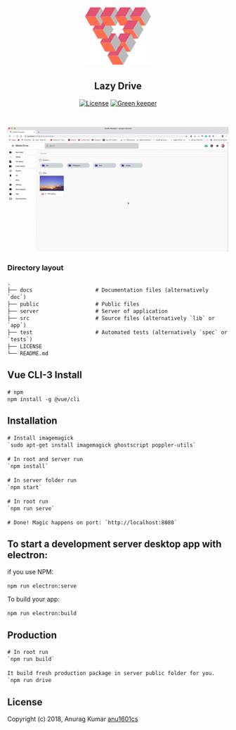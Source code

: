 
<p align="center">
  <img src="public/img/logo.png">
</p>

<h2 align="center">Lazy Drive</h2>

<p align="center">
<a href="http://github.com/anu1601cs/media-manager"><img src="https://travis-ci.org/lazyDrive/drive.svg?branch=master" alt="License"></a>
    <a href="http://github.com/lazyDrive/drive"><img src="https://badges.greenkeeper.io/lazyDrive/drive.svg" alt="Green keeper"></a>
</p>

<br>

<p align="center">
  <img  src="public/img/pre.gif">
</p>


### Directory layout



    .
    ├── docs                    # Documentation files (alternatively `doc`)
    ├── public                  # Public files
    ├── server                  # Server of application
    ├── src                     # Source files (alternatively `lib` or `app`)
    ├── test                    # Automated tests (alternatively `spec` or `tests`)
    ├── LICENSE
    └── README.md

## Vue CLI-3 Install


    # npm
    npm install -g @vue/cli


## Installation

    # Install imagemagick
    `sudo apt-get install imagemagick ghostscript poppler-utils`

    # In root and server run
    `npm install`

    # In server folder run
    `npm start`

    # In root run
    `npm run serve`

    # Done! Magic happens on port: `http://localhost:8080`

## To start a development server desktop app with electron:

if you use NPM:

`npm run electron:serve`

To build your app:

`npm run electron:build`

## Production

    # In root run
    `npm run build`

    It build fresh production package in server public folder for you.
    `npm run drive

## License

Copyright (c) 2018, Anurag Kumar [anu1601cs](http://github.com/anu1601cs/)
